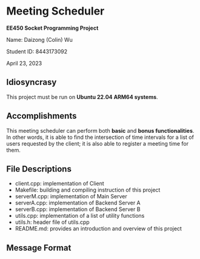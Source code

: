 # Meeting Scheduler

**EE450 Socket Programming Project**

Name: Daizong (Colin) Wu

Student ID: 8443173092

April 23, 2023


## Idiosyncrasy

This project must be run on **Ubuntu 22.04 ARM64 systems**.


## Accomplishments

This meeting scheduler can perform both **basic** and **bonus functionalities**.
In other words, it is able to find the intersection of time intervals for a list of users requested by
the client; it is also able to register a meeting time for them.


## File Descriptions

- client.cpp: implementation of Client
- Makefile: building and compiling instruction of this project
- serverM.cpp: implementation of Main Server
- serverA.cpp: implementation of Backend Server A
- serverB.cpp: implementation of Backend Server B
- utils.cpp: implementation of a list of utility functions
- utils.h: header file of utils.cpp
- README.md: provides an introduction and overview of this project


## Message Format




